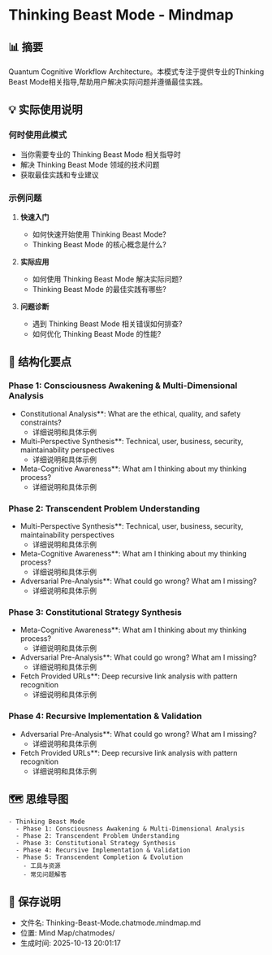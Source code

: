 # Thinking Beast Mode - Mindmap

## 📊 摘要
Quantum Cognitive Workflow Architecture。本模式专注于提供专业的Thinking Beast Mode相关指导,帮助用户解决实际问题并遵循最佳实践。

## 💡 实际使用说明

### 何时使用此模式
- 当你需要专业的 Thinking Beast Mode 相关指导时
- 解决 Thinking Beast Mode 领域的技术问题
- 获取最佳实践和专业建议

### 示例问题

1. **快速入门**
   - 如何快速开始使用 Thinking Beast Mode?
   - Thinking Beast Mode 的核心概念是什么?

2. **实际应用**
   - 如何使用 Thinking Beast Mode 解决实际问题?
   - Thinking Beast Mode 的最佳实践有哪些?

3. **问题诊断**
   - 遇到 Thinking Beast Mode 相关错误如何排查?
   - 如何优化 Thinking Beast Mode 的性能?

## 📝 结构化要点

### Phase 1: Consciousness Awakening & Multi-Dimensional Analysis
- Constitutional Analysis**: What are the ethical, quality, and safety constraints?
  - 详细说明和具体示例
- Multi-Perspective Synthesis**: Technical, user, business, security, maintainability perspectives
  - 详细说明和具体示例
- Meta-Cognitive Awareness**: What am I thinking about my thinking process?
  - 详细说明和具体示例

### Phase 2: Transcendent Problem Understanding
- Multi-Perspective Synthesis**: Technical, user, business, security, maintainability perspectives
  - 详细说明和具体示例
- Meta-Cognitive Awareness**: What am I thinking about my thinking process?
  - 详细说明和具体示例
- Adversarial Pre-Analysis**: What could go wrong? What am I missing?
  - 详细说明和具体示例

### Phase 3: Constitutional Strategy Synthesis
- Meta-Cognitive Awareness**: What am I thinking about my thinking process?
  - 详细说明和具体示例
- Adversarial Pre-Analysis**: What could go wrong? What am I missing?
  - 详细说明和具体示例
- Fetch Provided URLs**: Deep recursive link analysis with pattern recognition
  - 详细说明和具体示例

### Phase 4: Recursive Implementation & Validation
- Adversarial Pre-Analysis**: What could go wrong? What am I missing?
  - 详细说明和具体示例
- Fetch Provided URLs**: Deep recursive link analysis with pattern recognition
  - 详细说明和具体示例


## 🗺️ 思维导图

```mindmap
- Thinking Beast Mode
  - Phase 1: Consciousness Awakening & Multi-Dimensional Analysis
  - Phase 2: Transcendent Problem Understanding
  - Phase 3: Constitutional Strategy Synthesis
  - Phase 4: Recursive Implementation & Validation
  - Phase 5: Transcendent Completion & Evolution
    - 工具与资源
    - 常见问题解答
```

## 💾 保存说明
- 文件名: Thinking-Beast-Mode.chatmode.mindmap.md
- 位置: Mind Map/chatmodes/
- 生成时间: 2025-10-13 20:01:17
